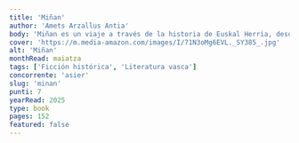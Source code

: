 ```yaml
---
title: 'Miñan'
author: 'Amets Arzallus Antia'
body: 'Miñan es un viaje a través de la historia de Euskal Herria, desde la época de los romanos hasta la actualidad, narrado por una mujer que busca sus raíces y su identidad. A través de sus páginas, Amets Arzallus Antia nos ofrece una visión profunda y conmovedora de la cultura vasca, sus tradiciones y su lucha por la libertad.'
cover: 'https://m.media-amazon.com/images/I/71N3oMg6EVL._SY385_.jpg'
alt: 'Miñan'
monthRead: maiatza
tags: ['Ficción histórica', 'Literatura vasca']
concorrente: 'asier'
slug: 'minan'
punti: 7
yearRead: 2025
type: book
pages: 152
featured: false
---
```

